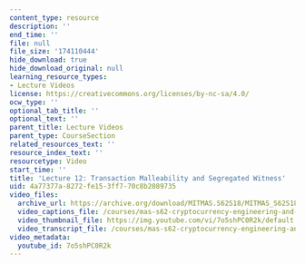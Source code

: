 ```yaml
---
content_type: resource
description: ''
end_time: ''
file: null
file_size: '174110444'
hide_download: true
hide_download_original: null
learning_resource_types:
- Lecture Videos
license: https://creativecommons.org/licenses/by-nc-sa/4.0/
ocw_type: ''
optional_tab_title: ''
optional_text: ''
parent_title: Lecture Videos
parent_type: CourseSection
related_resources_text: ''
resource_index_text: ''
resourcetype: Video
start_time: ''
title: 'Lecture 12: Transaction Malleability and Segregated Witness'
uid: 4a77377a-8272-fe15-3ff7-70c8b2089735
video_files:
  archive_url: https://archive.org/download/MITMAS.S62S18/MITMAS_S62S18_lec12_300k.mp4
  video_captions_file: /courses/mas-s62-cryptocurrency-engineering-and-design-spring-2018/7872790e5f045cc8929d01fb830ff222_7o5shPC0R2k.vtt
  video_thumbnail_file: https://img.youtube.com/vi/7o5shPC0R2k/default.jpg
  video_transcript_file: /courses/mas-s62-cryptocurrency-engineering-and-design-spring-2018/28972c1935810fe272c14b0577008db6_7o5shPC0R2k.pdf
video_metadata:
  youtube_id: 7o5shPC0R2k
---
```

